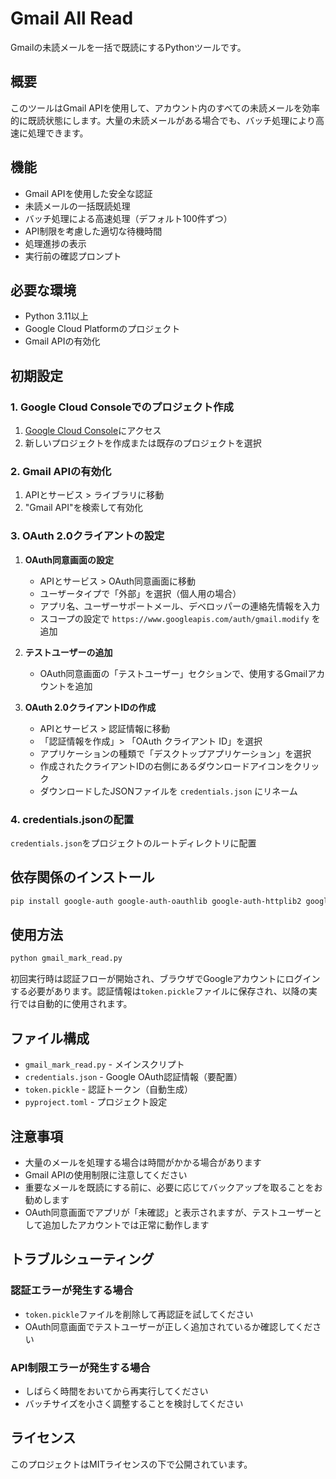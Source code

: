 # Gmail All Read

Gmailの未読メールを一括で既読にするPythonツールです。

## 概要

このツールはGmail APIを使用して、アカウント内のすべての未読メールを効率的に既読状態にします。大量の未読メールがある場合でも、バッチ処理により高速に処理できます。

## 機能

- Gmail APIを使用した安全な認証
- 未読メールの一括既読処理
- バッチ処理による高速処理（デフォルト100件ずつ）
- API制限を考慮した適切な待機時間
- 処理進捗の表示
- 実行前の確認プロンプト

## 必要な環境

- Python 3.11以上
- Google Cloud Platformのプロジェクト
- Gmail APIの有効化

## 初期設定

### 1. Google Cloud Consoleでのプロジェクト作成
1. [Google Cloud Console](https://console.cloud.google.com/)にアクセス
2. 新しいプロジェクトを作成または既存のプロジェクトを選択

### 2. Gmail APIの有効化
1. APIとサービス > ライブラリに移動
2. "Gmail API"を検索して有効化

### 3. OAuth 2.0クライアントの設定
1. **OAuth同意画面の設定**
   - APIとサービス > OAuth同意画面に移動
   - ユーザータイプで「外部」を選択（個人用の場合）
   - アプリ名、ユーザーサポートメール、デベロッパーの連絡先情報を入力
   - スコープの設定で `https://www.googleapis.com/auth/gmail.modify` を追加

2. **テストユーザーの追加**
   - OAuth同意画面の「テストユーザー」セクションで、使用するGmailアカウントを追加

3. **OAuth 2.0クライアントIDの作成**
   - APIとサービス > 認証情報に移動
   - 「認証情報を作成」> 「OAuth クライアント ID」を選択
   - アプリケーションの種類で「デスクトップアプリケーション」を選択
   - 作成されたクライアントIDの右側にあるダウンロードアイコンをクリック
   - ダウンロードしたJSONファイルを `credentials.json` にリネーム

### 4. credentials.jsonの配置
`credentials.json`をプロジェクトのルートディレクトリに配置

## 依存関係のインストール

```bash
pip install google-auth google-auth-oauthlib google-auth-httplib2 google-api-python-client
```

## 使用方法

```bash
python gmail_mark_read.py
```

初回実行時は認証フローが開始され、ブラウザでGoogleアカウントにログインする必要があります。認証情報は`token.pickle`ファイルに保存され、以降の実行では自動的に使用されます。

## ファイル構成

- `gmail_mark_read.py` - メインスクリプト
- `credentials.json` - Google OAuth認証情報（要配置）
- `token.pickle` - 認証トークン（自動生成）
- `pyproject.toml` - プロジェクト設定

## 注意事項

- 大量のメールを処理する場合は時間がかかる場合があります
- Gmail APIの使用制限に注意してください
- 重要なメールを既読にする前に、必要に応じてバックアップを取ることをお勧めします
- OAuth同意画面でアプリが「未確認」と表示されますが、テストユーザーとして追加したアカウントでは正常に動作します

## トラブルシューティング

### 認証エラーが発生する場合
- `token.pickle`ファイルを削除して再認証を試してください
- OAuth同意画面でテストユーザーが正しく追加されているか確認してください

### API制限エラーが発生する場合
- しばらく時間をおいてから再実行してください
- バッチサイズを小さく調整することを検討してください

## ライセンス

このプロジェクトはMITライセンスの下で公開されています。